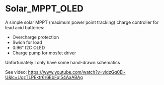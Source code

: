 # Solar_MPPT_OLED

A simple solar MPPT (maximum power point tracking) charge controller for lead acid batteries:
- Overcharge protection
- Swich for load
- 0.96" I2C OLED
- Charge pump for mosfet driver

Unfortunately I only have some hand-drawn schematics

See video: https://www.youtube.com/watch?v=vidzGq0El-U&lc=UgzTLPEktr6r6EbFqI54AaABAg
